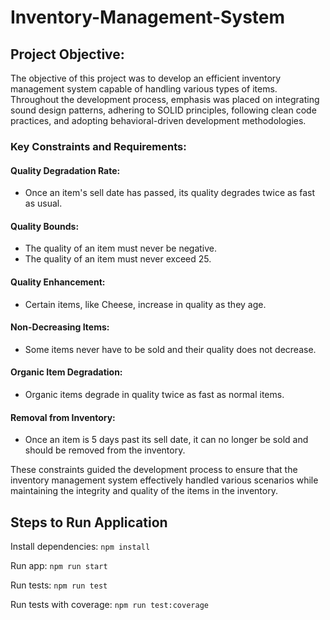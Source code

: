 # Inventory-Management-System

## Project Objective:
The objective of this project was to develop an efficient inventory management system capable of handling various types of items. Throughout the development process, emphasis was placed on integrating sound design patterns, adhering to SOLID principles, following clean code practices, and adopting behavioral-driven development methodologies.

### Key Constraints and Requirements:

#### Quality Degradation Rate:
- Once an item's sell date has passed, its quality degrades twice as fast as usual.
  
#### Quality Bounds:
- The quality of an item must never be negative.
- The quality of an item must never exceed 25.

#### Quality Enhancement:
- Certain items, like Cheese, increase in quality as they age.

#### Non-Decreasing Items:
- Some items never have to be sold and their quality does not decrease.
  
#### Organic Item Degradation:
- Organic items degrade in quality twice as fast as normal items.

#### Removal from Inventory:
- Once an item is 5 days past its sell date, it can no longer be sold and should be removed from the inventory.
  
These constraints guided the development process to ensure that the inventory management system effectively handled various scenarios while maintaining the integrity and quality of the items in the inventory.


## Steps to Run Application

Install dependencies: `npm install`

Run app: `npm run start`

Run tests: `npm run test`

Run tests with coverage: `npm run test:coverage`
